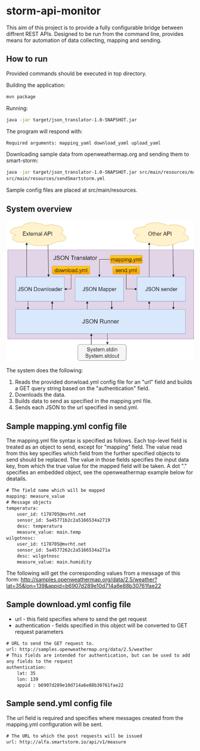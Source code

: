 # storm-api-monitor
This aim of this project is to provide a fully configurable bridge between diffrent REST APIs. Designed to be run from the command line, provides means for automation of data collecting, mapping and sending.

## How to run
Provided commands should be executed in top directory.

Building the application:
```bash
mvn package
```
Running:
```bash
java -jar target/json_translator-1.0-SNAPSHOT.jar
```
The program will respond with:
```bash
Required arguments: mapping_yaml download_yaml upload_yaml
```
Downloading sample data from openweathermap.org and sending them to smart-storm:
```bash
java -jar target/json_translator-1.0-SNAPSHOT.jar src/main/resources/map_ow_smartstorm.yml src/main/resources/downloadOW.yml
src/main/resources/sendSmartstorm.yml
```

Sample config files are placed at src/main/resources.

## System overview
![System architecture](https://raw.githubusercontent.com/smart-storm/storm-api-monitor/master/readme_media/system.png "System architecture")

The system does the following:
1. Reads the provided donwload.yml config file for an "url" field and builds a GET query string based on the "authentication" field.
2. Downloads the data.
3. Builds data to send as specified in the mapping.yml file.
4. Sends each JSON to the url specified in send.yml.

## Sample mapping.yml config file
The mapping.yml file syntax is specified as follows.
Each top-level field is treated as an object to send, except for "mapping" field. The value read from this key specifies which field from the further specified objects to send should be replaced. The value in those fields specifies the input data key, from which the true value for the mapped field will be taken. A dot "." specifies an embedded object, see the openweathermap example below for deatails.
```
# The field name which will be mapped
mapping: measure_value
# Message objects
temperatura:
    user_id: t178705@mvrht.net
    sensor_id: 5a45771b2c2a5166534a2719
    desc: temperatura
    measure_value: main.temp
wilgotnosc:
    user_id: t178705@mvrht.net
    sensor_id: 5a4577262c2a5166534a271a
    desc: wilgotnosc
    measure_value: main.humidity
```
The following will get the corresponding values from a message of this form:
http://samples.openweathermap.org/data/2.5/weather?lat=35&lon=139&appid=b6907d289e10d714a6e88b30761fae22

## Sample download.yml config file

- url - this field specifies where to send the get request
- authentication - fields specified in this object will be converted to GET request parameters

```
# URL to send the GET request to.
url: http://samples.openweathermap.org/data/2.5/weather
# This fields are intended for authentication, but can be used to add any fields to the request
authentication:
    lat: 35
    lon: 139
    appid : b6907d289e10d714a6e88b30761fae22
```

## Sample send.yml config file
The url field is required and specifies where messages created from the mapping.yml configuration will be sent.
```
# The URL to which the post requests will be issued
url: http://alfa.smartstorm.io/api/v1/measure
```
